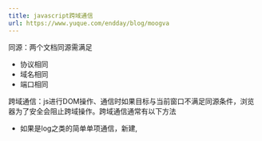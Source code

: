 ```yaml
---
title: javascript跨域通信
url: https://www.yuque.com/endday/blog/moogva
---
```


同源：两个文档同源需满足

- 协议相同
- 域名相同
- 端口相同

跨域通信：js进行DOM操作、通信时如果目标与当前窗口不满足同源条件，浏览器为了安全会阻止跨域操作。跨域通信通常有以下方法

- 如果是log之类的简单单项通信，新建,<script>,,<iframe>元素，通过src，href属性设置为目标url。实现跨域请求
- 如果请求json数据，使用<script>进行jsonp请求
- 现代浏览器中多窗口通信使用HTML5规范的targetWindow.postMessage(data, origin);其中data是需要发送的对象，origin是目标窗口的origin。window.addEventListener('message', handler, false);handler的event.data是postMessage发送来的数据，event.origin是发送窗口的origin，event.source是发送消息的窗口引用
- 内部服务器代理请求跨域url，然后返回数据
- 跨域请求数据，现代浏览器可使用HTML5规范的CORS功能，只要目标服务器返回HTTP头部**Access-Control-Allow-Origin: ***即可像普通ajax一样访问跨域资源
